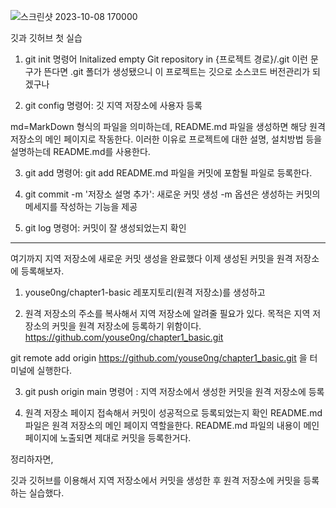 ![스크린샷 2023-10-08 170000](https://github.com/youse0ng/chapter1_basic/assets/130890430/4720e4ac-e324-4329-a712-da21bf2003bc)

깃과 깃허브 첫 실습

1. git init 명령어
Initalized empty Git repository in {프로젝트 경로}/.git 이런 문구가 뜬다면 .git 폴더가 생성됐으니 이 프로젝트는 깃으로 소스코드 버전관리가 되겠구나

2. git config 명령어: 깃 지역 저장소에 사용자 등록

md=MarkDown 형식의 파일을 의미하는데, 
README.md 파일을 생성하면 해당 원격 저장소의 메인 페이지로 작동한다.
이러한 이유로 프로젝트에 대한 설명, 설치방법 등을 설명하는데 README.md를 사용한다.

3. git add 명령어: 
git add README.md 파일을 커밋에 포함될 파일로 등록한다.

4. git commit -m '저장소 설명 추가': 새로운 커밋 생성
-m 옵션은 생성하는 커밋의 메세지를 작성하는 기능을 제공

5. git log 명령어: 커밋이 잘 생성되었는지 확인

---

여기까지 지역 저장소에 새로운 커밋 생성을 완료했다 이제 생성된 커밋을 원격 저장소에 등록해보자.

1. youse0ng/chapter1-basic 레포지토리(원격 저장소)를 생성하고

2. 원격 저장소의 주소를 복사해서 지역 저장소에 알려줄 필요가 있다. 목적은 지역 저장소의 커밋을 원격 저장소에 등록하기 위함이다.
https://github.com/youse0ng/chapter1_basic.git

git remote add origin https://github.com/youse0ng/chapter1_basic.git 을 터미널에 실행한다.

3. git push origin main 명령어 :
지역 저장소에서 생성한 커밋을 원격 저장소에 등록

4. 원격 저장소 페이지 접속해서 커밋이 성공적으로 등록되었는지 확인
README.md 파일은 원격 저장소의 메인 페이지 역할을한다. 
README.md 파일의 내용이 메인 페이지에 노출되면 제대로 커밋을 등록한거다.

정리하자면,

깃과 깃허브를 이용해서 지역 저장소에서 커밋을 생성한 후 원격 저장소에 커밋을 등록하는 실습했다.


